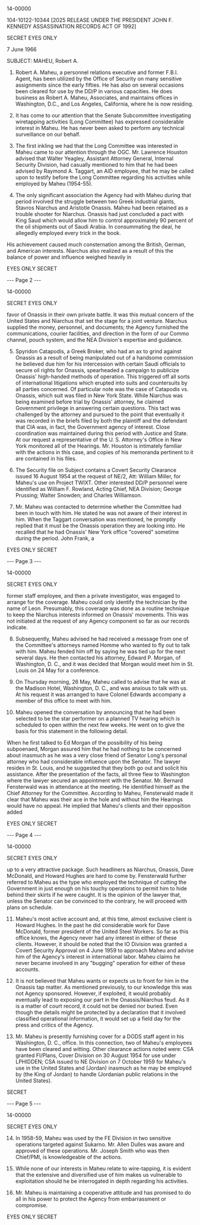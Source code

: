 14-00000

104-10122-10344 [2025 RELEASE UNDER THE PRESIDENT JOHN F. KENNEDY ASSASSINATION RECORDS ACT OF 1992]

SECRET
EYES ONLY

7 June 1966

SUBJECT: MAHEU, Robert A.

1. Robert A. Maheu, a personnel relations executive and former F.B.I. Agent, has been utilized by the Office of Security on many sensitive assignments since the early fifties. He has also on several occasions been cleared for use by the DD/P in various capacities. He does business as Robert A. Maheu, Associates, and maintains offices in Washington, D.C., and Los Angeles, California, where he is now residing.

2. It has come to our attention that the Senate Subcommittee investigating wiretapping activities (Long Committee) has expressed considerable interest in Maheu. He has never been asked to perform any technical surveillance on our behalf.

3. The first inkling we had that the Long Committee was interested in Maheu came to our attention through the OGC. Mr. Lawrence Houston advised that Walter Yeagley, Assistant Attorney General, Internal Security Division, had casually mentioned to him that he had been advised by Raymond A. Taggart, an AID employee, that he may be called upon to testify before the Long Committee regarding his activities while employed by Maheu (1954-55).

4. The only significant association the Agency had with Maheu during that period involved the struggle between two Greek industrial giants, Stavros Niarchus and Aristotle Onassis. Maheu had been retained as a trouble shooter for Niarchus. Onassis had just concluded a pact with King Saud which would allow him to control approximately 90 percent of the oil shipments out of Saudi Arabia. In consummating the deal, he allegedly employed every trick in the book.

His achievement caused much consternation among the British, German, and American interests. Niarchus also realized as a result of this the balance of power and influence weighed heavily in

EYES ONLY
SECRET

--- Page 2 ---

14-00000

SECRET
EYES ONLY

favor of Onassis in their own private battle. It was this mutual concern of the United States and Niarchus that set the stage for a joint venture. Niarchus supplied the money, personnel, and documents; the Agency furnished the communications, courier facilities, and direction in the form of our Commo channel, pouch system, and the NEA Division's expertise and guidance.

5. Spyridon Catapodis, a Greek Broker, who had an ax to grind against Onassis as a result of being manipulated out of a handsome commission he believed due him for his intercession with certain Saudi officials to secure oil rights for Onassis, spearheaded a campaign to publicize Onassis' high-handed methods of operation. This triggered off all sorts of international litigations which erupted into suits and countersuits by all parties concerned. Of particular note was the case of Catapodis vs. Onassis, which suit was filed in New York State. While Niarchus was being examined before trial by Onassis' attorney, he claimed Government privilege in answering certain questions. This tact was challenged by the attorney and pursued to the point that eventually it was recorded in the briefs filed by both the plaintiff and the defendant that CIA was, in fact, the Government agency of interest. Close coordination was maintained during this period with Justice and State. At our request a representative of the U. S. Attorney's Office in New York monitored all of the Hearings. Mr. Houston is intimately familiar with the actions in this case, and copies of his memoranda pertinent to it are contained in his files.

6. The Security file on Subject contains a Covert Security Clearance issued 16 August 1954 at the request of NE/2, Att: William Miller, for Maheu's use on Project TWIXT. Other interested DD/P personnel were identified as William F. Rowland, Acting Chief, NEA Division; George Prussing; Walter Snowden; and Charles Williamson.

7. Mr. Maheu was contacted to determine whether the Committee had been in touch with him. He stated he was not aware of their interest in him. When the Taggart conversation was mentioned, he promptly replied that it must be the Onassis operation they are looking into. He recalled that he had Onassis' New York office "covered" sometime during the period. John Frank, a

EYES ONLY
SECRET

--- Page 3 ---

14-00000

SECRET
EYES ONLY

former staff employee, and then a private investigator, was engaged to arrange for the coverage. Maheu could only identify the technician by the name of Leon. Presumably, this coverage was done as a routine technique to keep the Niarchus interests informed on Onassis' movements. This was not initiated at the request of any Agency component so far as our records indicate.

8. Subsequently, Maheu advised he had received a message from one of the Committee's attorneys named Homme who wanted to fly out to talk with him. Maheu fended him off by saying he was tied up for the next several days. He then contacted his attorney, Edward P. Morgan, of Washington, D. C., and it was decided that Morgan would meet him in St. Louis on 24 May for a conference.

9. On Thursday morning, 26 May, Maheu called to advise that he was at the Madison Hotel, Washington, D. C., and was anxious to talk with us. At his request it was arranged to have Colonel Edwards accompany a member of this office to meet with him.

10. Maheu opened the conversation by announcing that he had been selected to be the star performer on a planned TV hearing which is scheduled to open within the next few weeks. He went on to give the basis for this statement in the following detail.

When he first talked to Ed Morgan of the possibility of his being subpoenaed, Morgan assured him that he had nothing to be concerned about inasmuch as he was a very close friend of Senator Long's personal attorney who had considerable influence upon the Senator. The lawyer resides in St. Louis, and he suggested that they both go out and solicit his assistance. After the presentation of the facts, all three flew to Washington where the lawyer secured an appointment with the Senator. Mr. Bernard Fensterwald was in attendance at the meeting. He identified himself as the Chief Attorney for the Committee. According to Maheu, Fensterwald made it clear that Maheu was their ace in the hole and without him the Hearings would have no appeal. He implied that Maheu's clients and their opposition added

EYES ONLY
SECRET

--- Page 4 ---

14-00000

SECRET
EYES ONLY

up to a very attractive package. Such headliners as Niarchus, Onassis, Dave McDonald, and Howard Hughes are hard to come by. Fensterwald further referred to Maheu as the type who employed the technique of cutting the Government in just enough on his touchy operations to permit him to hide behind their skirts if he were caught. It is the opinion of the lawyer that, unless the Senator can be convinced to the contrary, he will proceed with plans on schedule.

11. Maheu's most active account and, at this time, almost exclusive client is Howard Hughes. In the past he did considerable work for Dave McDonald, former president of the United Steel Workers. So far as this office knows, the Agency never had any interest in either of these clients. However, it should be noted that the IO Division was granted a Covert Security Approval on 4 June 1959 to approach Maheu and advise him of the Agency's interest in international labor. Maheu claims he never became involved in any "bugging" operation for either of these accounts.

12. It is not believed that Maheu wants or expects us to front for him in the Onassis tap matter. As mentioned previously, to our knowledge this was not Agency sponsored. However, if exploited, it would probably eventually lead to exposing our part in the Onassis/Niarchus feud. As it is a matter of court record, it could not be denied nor buried. Even though the details might be protected by a declaration that it involved classified operational information, it would set up a field day for the press and critics of the Agency.

13. Mr. Maheu is presently furnishing cover for a DODS staff agent in his Washington, D. C., office. In this connection, two of Maheu's employees have been cleared and witting. Other clearance actions noted were: CSA granted FI/Plans, Cover Division on 30 August 1954 for use under LPHIDDEN; CSA issued to NE Division on 7 October 1959 for Maheu's use in the United States and (Jordan) inasmuch as he may be employed by (the King of Jordan) to handle (Jordanian public relations in the United States).

SECRET

--- Page 5 ---

14-00000

SECRET
EYES ONLY

14. In 1958-59, Maheu was used by the FE Division in two sensitive operations targeted against Sukarno. Mr. Allen Dulles was aware and approved of these operations. Mr. Joseph Smith who was then Chief/PMI, is knowledgeable of the actions.

15. While none of our interests in Maheu relate to wire-tapping, it is evident that the extensive and diversified use of him makes us vulnerable to exploitation should he be interrogated in depth regarding his activities.

16. Mr. Maheu is maintaining a cooperative attitude and has promised to do all in his power to protect the Agency from embarrassment or compromise.

EYES ONLY
SECRET

